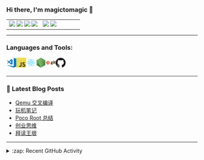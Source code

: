 
### Hi there, I'm magictomagic 👋

<!--
**magictomagic/magictomagic** is a ✨ _special_ ✨ repository because its `README.md` (this file) appears on your GitHub profile.

Here are some ideas to get you started:

- 🔭 I’m currently working on ...
- 🌱 I’m currently learning ...
- 👯 I’m looking to collaborate on ...
- 🤔 I’m looking for help with ...
- 💬 Ask me about ...
- 📫 How to reach me: ...
- 😄 Pronouns: ...
- ⚡ Fun fact: ...
-->
<table>
<tr>
<td valign="top" width="46%">
  <div style="justify-content: center; align-items: center;">
  <img src="https://github-readme-stats.vercel.app/api/pin/?username=magictomagic&repo=MagicAnchor&show_owner=true">
   <img src="https://github-readme-stats.vercel.app/api/pin/?username=magictomagic&repo=coSS&show_owner=true">
  <img src="https://github-readme-stats.vercel.app/api/pin/?username=magictomagic&repo=learn&show_owner=true">
  <img src="https://github-readme-stats.vercel.app/api/pin/?username=magictomagic&repo=WebSimplifyHUB&show_owner=true">
    </div>
</td>
<td valign="top" width="54%">
  <div style="justify-content: center; align-items: center;">
  <img src="https://github-readme-stats.vercel.app/api?username=magictomagic&theme=highcontrast&show_icons=true&count_private=true">
  <img  height="270" src="https://github-readme-stats.vercel.app/api/top-langs/?username=magictomagic&layout=compact&hide=html,TeX&langs_count=10">
    </div>
</td>
</tr>

</table>


---
### Languages and Tools:

<img align="left" alt="Visual Studio Code" width="26px" src="https://raw.githubusercontent.com/github/explore/80688e429a7d4ef2fca1e82350fe8e3517d3494d/topics/visual-studio-code/visual-studio-code.png" />

<img align="left" alt="JavaScript" width="26px" src="https://raw.githubusercontent.com/github/explore/80688e429a7d4ef2fca1e82350fe8e3517d3494d/topics/javascript/javascript.png" />
<img align="left" alt="React" width="26px" src="https://raw.githubusercontent.com/github/explore/80688e429a7d4ef2fca1e82350fe8e3517d3494d/topics/react/react.png" />

<img align="left" alt="Node.js" width="26px" src="https://raw.githubusercontent.com/github/explore/80688e429a7d4ef2fca1e82350fe8e3517d3494d/topics/nodejs/nodejs.png" />

<img align="left" alt="Git" width="26px" src="https://raw.githubusercontent.com/github/explore/80688e429a7d4ef2fca1e82350fe8e3517d3494d/topics/git/git.png" />

<img align="left" alt="GitHub" width="26px" src="https://raw.githubusercontent.com/github/explore/78df643247d429f6cc873026c0622819ad797942/topics/github/github.png" />

<br />
<br />

---
### 📕 Latest Blog Posts
<!-- BLOG-POST-LIST:START -->
- [Qemu 交叉编译](https://magictomagic.github.io//2021/07/01/qemu-%E4%BA%A4%E5%8F%89%E7%BC%96%E8%AF%91/)
- [玩机笔记](https://magictomagic.github.io//2021/06/09/%E7%8E%A9%E6%9C%BA%E7%AC%94%E8%AE%B0/)
- [Poco Root 总结](https://magictomagic.github.io//2021/06/02/poco-root-%E6%80%BB%E7%BB%93/)
- [创业思维](https://magictomagic.github.io//2021/05/12/%E5%88%9B%E4%B8%9A%E6%80%9D%E7%BB%B4/)
- [拜读王垠](https://magictomagic.github.io//2021/04/29/%E6%8B%9C%E8%AF%BB%E7%8E%8B%E5%9E%A0/)
<!-- BLOG-POST-LIST:END -->

---
<details>
  <summary>:zap: Recent GitHub Activity</summary>
<!--START_SECTION:activity--> 
1. ❗️ Opened issue [#4316](https://github.com/Chocobozzz/PeerTube/issues/4316) in [Chocobozzz/PeerTube](https://github.com/Chocobozzz/PeerTube)
2. 🎉 Merged PR [#2](https://github.com/magictomagic/backup/pull/2) in [magictomagic/backup](https://github.com/magictomagic/backup)
3. 💪 Opened PR [#2](https://github.com/magictomagic/backup/pull/2) in [magictomagic/backup](https://github.com/magictomagic/backup)
4. 🗣 Commented on [#1](https://github.com/magictomagic/backup/issues/1) in [magictomagic/backup](https://github.com/magictomagic/backup)
5. 🎉 Merged PR [#1](https://github.com/magictomagic/backup/pull/1) in [magictomagic/backup](https://github.com/magictomagic/backup)
<!--END_SECTION:activity-->
</details>
